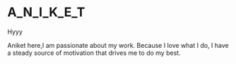 # A_N_I_K_E_T

Hyyy

Aniket here,I am passionate about my work.
Because I love what I do,
I have a steady source of motivation that drives me to do my best.
